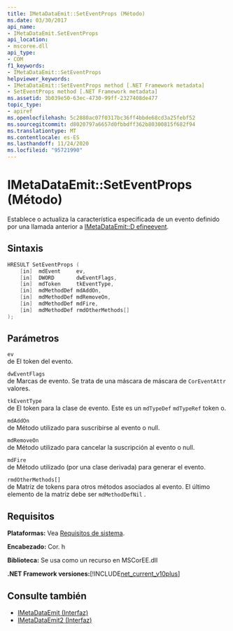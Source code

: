 ```yaml
---
title: IMetaDataEmit::SetEventProps (Método)
ms.date: 03/30/2017
api_name:
- IMetaDataEmit.SetEventProps
api_location:
- mscoree.dll
api_type:
- COM
f1_keywords:
- IMetaDataEmit::SetEventProps
helpviewer_keywords:
- IMetaDataEmit::SetEventProps method [.NET Framework metadata]
- SetEventProps method [.NET Framework metadata]
ms.assetid: 3b039e50-63ec-4730-99ff-2327408de477
topic_type:
- apiref
ms.openlocfilehash: 5c2880ac07f0317bc36ff4bbde68cd3a25febf52
ms.sourcegitcommit: d8020797a6657d0fbbdff362b80300815f682f94
ms.translationtype: MT
ms.contentlocale: es-ES
ms.lasthandoff: 11/24/2020
ms.locfileid: "95721990"
---
```

# <a name="imetadataemitseteventprops-method"></a>IMetaDataEmit::SetEventProps (Método)

Establece o actualiza la característica especificada de un evento definido por una llamada anterior a [IMetaDataEmit::D efineevent](imetadataemit-defineevent-method.md).  
  
## <a name="syntax"></a>Sintaxis  
  
```cpp  
HRESULT SetEventProps (  
    [in]  mdEvent     ev,
    [in]  DWORD       dwEventFlags,
    [in]  mdToken     tkEventType,
    [in]  mdMethodDef mdAddOn,
    [in]  mdMethodDef mdRemoveOn,
    [in]  mdMethodDef mdFire,
    [in]  mdMethodDef rmdOtherMethods[]
);  
```  
  
## <a name="parameters"></a>Parámetros  

 `ev`  
 de El token del evento.  
  
 `dwEventFlags`  
 de Marcas de evento. Se trata de una máscara de máscara de `CorEventAttr` valores.  
  
 `tkEventType`  
 de El token para la clase de evento. Este es un `mdTypeDef` `mdTypeRef` token o.  
  
 `mdAddOn`  
 de Método utilizado para suscribirse al evento o null.  
  
 `mdRemoveOn`  
 de Método utilizado para cancelar la suscripción al evento o null.  
  
 `mdFire`  
 de Método utilizado (por una clase derivada) para generar el evento.  
  
 `rmdOtherMethods[]`  
 de Matriz de tokens para otros métodos asociados al evento. El último elemento de la matriz debe ser `mdMethodDefNil` .  
  
## <a name="requirements"></a>Requisitos  

 **Plataformas:** Vea [Requisitos de sistema](../../get-started/system-requirements.md).  
  
 **Encabezado:** Cor. h  
  
 **Biblioteca:** Se usa como un recurso en MSCorEE.dll  
  
 **.NET Framework versiones:**[!INCLUDE[net_current_v10plus](../../../../includes/net-current-v10plus-md.md)]  
  
## <a name="see-also"></a>Consulte también

- [IMetaDataEmit (Interfaz)](imetadataemit-interface.md)
- [IMetaDataEmit2 (Interfaz)](imetadataemit2-interface.md)
